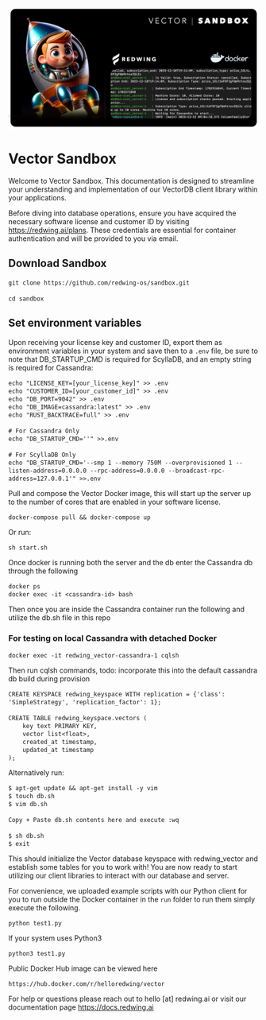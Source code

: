 ![Project Image](sandbox.png)

# Vector Sandbox

Welcome to Vector Sandbox. This documentation is designed to streamline your understanding and implementation of our VectorDB client library within your applications.

Before diving into database operations, ensure you have acquired the necessary software license and customer ID by visiting https://redwing.ai/plans. These credentials are essential for container authentication and will be provided to you via email.

## Download Sandbox

```
git clone https://github.com/redwing-os/sandbox.git

cd sandbox 
```

## Set environment variables

Upon receiving your license key and customer ID, export them as environment variables in your system and save then to a `.env` file, be sure to note that DB_STARTUP_CMD is required for ScyllaDB, and an empty string is required for Cassandra:

```
echo "LICENSE_KEY=[your_license_key]" >> .env
echo "CUSTOMER_ID=[your_customer_id]" >> .env
echo "DB_PORT=9042" >> .env
echo "DB_IMAGE=cassandra:latest" >> .env
echo "RUST_BACKTRACE=full" >> .env

# For Cassandra Only
echo "DB_STARTUP_CMD=''" >>.env

# For ScyllaDB Only
echo "DB_STARTUP_CMD='--smp 1 --memory 750M --overprovisioned 1 --listen-address=0.0.0.0 --rpc-address=0.0.0.0 --broadcast-rpc-address=127.0.0.1'" >>.env
```

Pull and compose the Vector Docker image, this will start up the server up to the number of cores that are enabled in your software license.

```
docker-compose pull && docker-compose up
```

Or run:

```
sh start.sh
```

Once docker is running both the server and the db enter the Cassandra db through the following

```
docker ps
docker exec -it <cassandra-id> bash
```

Then once you are inside the Cassandra container run the following and utilize the db.sh file in this repo

### For testing on local Cassandra with detached Docker

```
docker exec -it redwing_vector-cassandra-1 cqlsh
```

Then run cqlsh commands, todo: incorporate this into the default cassandra db build during provision

```
CREATE KEYSPACE redwing_keyspace WITH replication = {'class': 'SimpleStrategy', 'replication_factor': 1};

CREATE TABLE redwing_keyspace.vectors (
    key text PRIMARY KEY,
    vector list<float>,
    created_at timestamp,
    updated_at timestamp
);
```

Alternatively run:

```
$ apt-get update && apt-get install -y vim
$ touch db.sh
$ vim db.sh

Copy + Paste db.sh contents here and execute :wq

$ sh db.sh
$ exit
```

This should initialize the Vector database keyspace with redwing_vector and establish some tables for you to work with! You are now ready to start utilizing our client libraries to interact with our database and server.

For convenience, we uploaded example scripts with our Python client for you to run outside the Docker container in the ```run``` folder to run them simply execute the following.

```
python test1.py
```

If your system uses Python3

```
python3 test1.py
```

Public Docker Hub image can be viewed here
```
https://hub.docker.com/r/helloredwing/vector
```

For help or questions please reach out to hello [at] redwing.ai or visit our documentation page https://docs.redwing.ai

